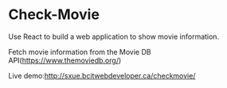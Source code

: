 # Check-Movie

Use React to build a web application to show movie information.

Fetch movie information from the Movie DB API(https://www.themoviedb.org/)

Live demo:http://sxue.bcitwebdeveloper.ca/checkmovie/
